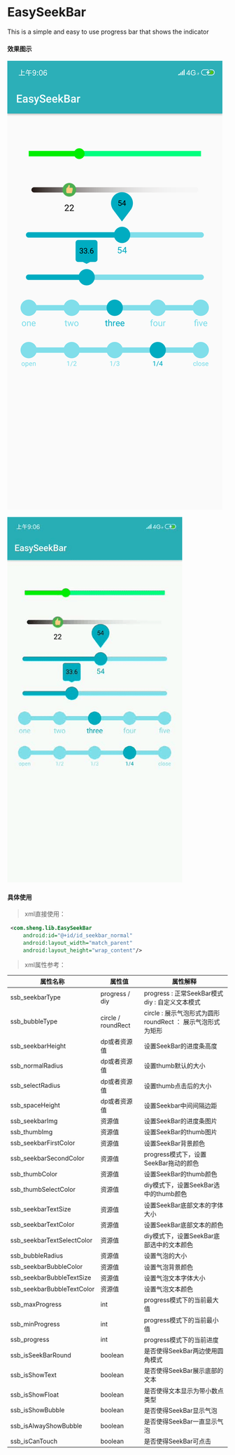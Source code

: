 # EasySeekBar
This is a simple and easy to use progress bar that shows the indicator

#### 效果图示

![Screenshot_2018-09-20-09-06-18-404_com.sheng.easy](note/Screenshot_2018-09-20-09-06-18-404_com.sheng.easy.png)

![1537408217454](note/1537408217454.gif)

#### 具体使用

> xml直接使用：

```xml
 <com.sheng.lib.EasySeekBar
     android:id="@+id/id_seekbar_normal"
     android:layout_width="match_parent"
     android:layout_height="wrap_content"/>
```



> xml属性参考：

| 属性名称                   | 属性值             | 属性解释                                                     |
| -------------------------- | ------------------ | ------------------------------------------------------------ |
| ssb_seekbarType            | progress / diy     | progress : 正常SeekBar模式    diy : 自定义文本模式           |
| ssb_bubbleType             | circle / roundRect | circle : 展示气泡形式为圆形   roundRect ： 展示气泡形式为矩形 |
| ssb_seekbarHeight          | dp或者资源值       | 设置SeekBar的进度条高度                                      |
| ssb_normalRadius           | dp或者资源值       | 设置thumb默认的大小                                          |
| ssb_selectRadius           | dp或者资源值       | 设置thumb点击后的大小                                        |
| ssb_spaceHeight            | dp或者资源值       | 设置Seekbar中间间隔边距                                      |
| ssb_seekbarImg             | 资源值             | 设置SeekBar的进度条图片                                      |
| ssb_thumbImg               | 资源值             | 设置SeekBar的thumb图片                                       |
| ssb_seekbarFirstColor      | 资源值             | 设置SeekBar背景颜色                                          |
| ssb_seekbarSecondColor     | 资源值             | progress模式下，设置SeekBar拖动的颜色                        |
| ssb_thumbColor             | 资源值             | 设置SeekBar的thumb颜色                                       |
| ssb_thumbSelectColor       | 资源值             | diy模式下，设置SeekBar选中的thumb颜色                        |
| ssb_seekbarTextSize        | 资源值             | 设置SeekBar底部文本的字体大小                                |
| ssb_seekbarTextColor       | 资源值             | 设置SeekBar底部文本的颜色                                    |
| ssb_seekbarTextSelectColor | 资源值             | diy模式下，设置SeekBar底部选中的文本颜色                     |
| ssb_bubbleRadius           | 资源值             | 设置气泡的大小                                               |
| ssb_seekbarBubbleColor     | 资源值             | 设置气泡背景颜色                                             |
| ssb_seekbarBubbleTextSize  | 资源值             | 设置气泡文本字体大小                                         |
| ssb_seekbarBubbleTextColor | 资源值             | 设置气泡文本颜色                                             |
| ssb_maxProgress            | int                | progress模式下的当前最大值                                   |
| ssb_minProgress            | int                | progress模式下的当前最小值                                   |
| ssb_progress               | int                | progress模式下的当前进度                                     |
| ssb_isSeekBarRound         | boolean            | 是否使得SeekBar两边使用圆角模式                              |
| ssb_isShowText             | boolean            | 是否使得SeekBar展示底部的文本                                |
| ssb_isShowFloat            | boolean            | 是否使得文本显示为带小数点类型                               |
| ssb_isShowBubble           | boolean            | 是否使得SeekBar显示气泡                                      |
| ssb_isAlwayShowBubble      | boolean            | 是否使得SeekBar一直显示气泡                                  |
| ssb_isCanTouch             | boolean            | 是否使得SeekBar可点击                                        |



















